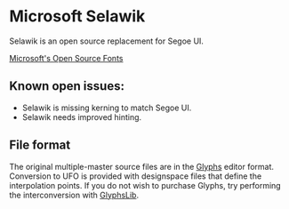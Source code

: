 # Microsoft Selawik
Selawik is an open source replacement for Segoe UI. 

[Microsoft's Open Source Fonts](https://github.com/Microsoft/fonts)

## Known open issues:
* Selawik is missing kerning to match Segoe UI. 
* Selawik needs improved hinting. 

## File format
The original multiple-master source files are in the [Glyphs][] editor format.
Conversion to UFO is provided with designspace files that define the
interpolation points. If you do not wish to purchase Glyphs, try performing
the interconversion with [GlyphsLib][].

  [Glyphs]: https://glyphsapp.com
  [GlyphsLib]: https://github.com/googlefonts/glyphsLib
